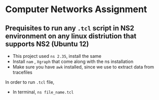 # Computer Networks Assignment

Prequisites to run any `.tcl` script in NS2 environment on any linux distriution that supports NS2 (Ubuntu 12)
-
- This project used `ns 2.35`, install the same
- Install `nam` , `Xgraph` that come along with the ns installation
- Make sure you have `awk` installed, since we use to extract data from tracefiles
 
 In order to run `.tcl` file,
 - In terminal, `ns file_name.tcl`
